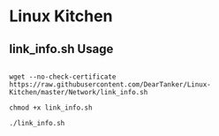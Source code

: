 # Linux Kitchen



## link_info.sh Usage

```

wget --no-check-certificate https://raw.githubusercontent.com/DearTanker/Linux-Kitchen/master/Network/link_info.sh

chmod +x link_info.sh

./link_info.sh

```